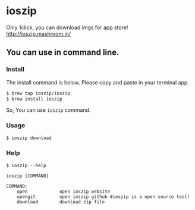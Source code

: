 ioszip
======

Only 1click, you can download imgs for app store!  
http://ioszip.mashroom.in/

## You can use in command line.

### Install

The install command is below. Please copy and paste in your terminal app.

```bash
$ brew tap ioszip/ioszip
$ brew install ioszip
```

So, You can use `ioszip` command.


### Usage


```bash
$ ioszip download
```

### Help

```
$ ioszip --help

ioszip [COMMAND]

COMMAND:
    open            open ioszip website
    opengit         open ioszip github #ioszip is a open source tool!
    download        download zip file
```

